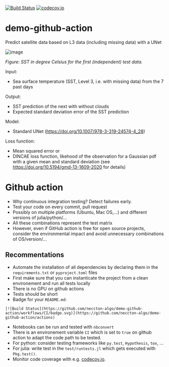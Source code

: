 [![Build Status](https://github.com/neccton-algo/demo-github-action/workflows/CI/badge.svg)](https://github.com/neccton-algo/demo-github-action/actions)
[![codecov.io](http://codecov.io/github/neccton-algo/demo-github-action/coverage.svg?branch=master)](http://app.codecov.io/github/neccton-algo/demo-github-action?branch=main)

# demo-github-action
Predict satellite data based on L3 data (including missing data) with a UNet

![image](https://github.com/neccton-algo/demo-github-action/assets/9881475/b64195b2-1c3d-45d9-a8cb-f8eb3dc0db55)

*Figure: SST in degree Celsius for the first (independent) test data.*

Input:
* Sea surface temperature (SST, Level 3, i.e. with missing data) from the 7 past days

Output:
* SST prediction of the next with without clouds
* Expected standard deviation error of the SST prediction

Model:
* Standard UNet (https://doi.org/10.1007/978-3-319-24574-4_28)

Loss function:
* Mean squared error or
* DINCAE loss function, likehood of the observation for a Gaussian pdf with a given mean and standard deviation (see https://doi.org/10.5194/gmd-13-1609-2020 for details)


# Github action

* Why continuous integration testing? Detect failures early.
* Test your code on every commit, pull request
* Possibly on multiple platforms (Ubuntu, Mac OS,...) and different versions of julia/python/...
* All these combinations represent the test matrix
* However, even if GitHub action is free for open source projects, consider the environmental impact and avoid unnecessary combinations of OS/version/...

## Recommentations

* Automate the installation of all dependencies by declaring them in the `requirements.txt` or `pyproject.toml` files
* First make sure that you can instanticate the project from a clean environement and run all tests locally
* There is no GPU on github actions
* Tests should be short
* Badge for your `README.md`:
```
[![Build Status](https://github.com/neccton-algo/demo-github-action/workflows/CI/badge.svg)](https://github.com/neccton-algo/demo-github-action/actions)
```
* Notebooks can be run and tested with `nbconvert`
* There is an environement variable `CI` which is set to `true` on github action to adapt the code path to be tested.
* For python: consider testing frameworks like `py.test`, `Hypothesis`, `tox`, ... 
* For julia: write test in the `test/runtests.jl` which gets executed with `Pkg.test()`.
* Monitor code coverage with e.g. [codecov.io](http://codecov.io).


<!--  LocalWords:  github UNet julia
 -->
